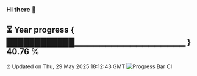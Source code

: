 ### Hi there 👋
⏳ Year progress { ████████████▁▁▁▁▁▁▁▁▁▁▁▁▁▁▁▁▁▁ } 40.76 %
---
⏰ Updated on Thu, 29 May 2025 18:12:43 GMT
![Progress Bar CI](https://github.com/Moyi321/Moyi321/workflows/Progress%20Bar%20CI/badge.svg)
